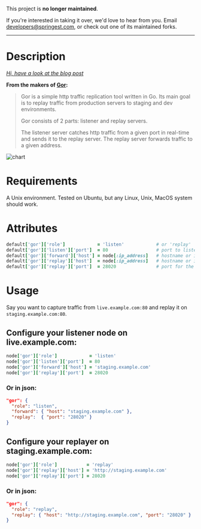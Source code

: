 This project is **no longer maintained**.

If you're interested in taking it over, we'd love to hear from you.
Email [developers@springest.com](mailto:developers@springest.com), or check out
one of its maintained forks.

*****

Description
===========

_[Hi, have a look at the blog post](http://devblog.springest.com/testing-big-infrastructure-changes-at-springest)_

__From the makers of [Gor](https://github.com/buger/gor):__

> Gor is a simple http traffic replication tool written in Go. Its main goal is to replay traffic from production servers to staging and dev environments.
>
> Gor consists of 2 parts: listener and replay servers.
>
> The listener server catches http traffic from a given port in real-time and sends it to the replay server. The replay server forwards traffic to a given address.

![chart](https://github-camo.global.ssl.fastly.net/556d4aa5db32de9535d84d6c6c07f6564b43fc0b/687474703a2f2f692e696d6775722e636f6d2f396d716a32534b2e706e67)


Requirements
============

A Unix environment. Tested on Ubuntu, but any Linux, Unix, MacOS system should work.

Attributes
==========

```ruby
default['gor']['role']            = 'listen'            # or 'replay'
default['gor']['listen']['port']  = 80                  # port to listen on for http traffic
default['gor']['forward']['host'] = node[:ip_address]   # hostname or ip to forward to
default['gor']['replay']['host']  = node[:ip_address]   # hostname or ip to replay on
default['gor']['replay']['port']  = 28020               # port for the replay server
```

Usage
=====

Say you want to capture traffic from `live.example.com:80` and replay it on `staging.example.com:80`.

## Configure your listener node on live.example.com:

```ruby
node['gor']['role']            = 'listen'
node['gor']['listen']['port']  = 80
node['gor']['forward']['host'] = 'staging.example.com'
node['gor']['replay']['port']  = 28020
```

### Or in json:

```json
"gor": {
  "role": "listen",
  "forward": { "host": "staging.example.com" },
  "replay":  { "port": "28020" }
}
```

## Configure your replayer on staging.example.com:

```ruby
node['gor']['role']           = 'replay'
node['gor']['replay']['host'] = 'http://staging.example.com'
node['gor']['replay']['port'] = 28020
```

### Or in json:

```json
"gor": {
  "role": "replay",
  "replay": { "host": "http://staging.example.com", "port": "28020" }
}
```
